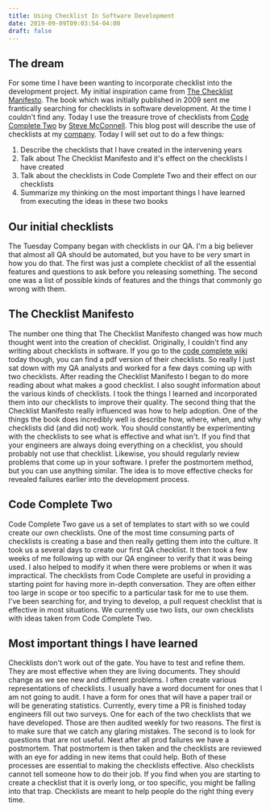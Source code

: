 ```yaml
---
title: Using Checklist In Software Development
date: 2019-09-09T09:03:54-04:00
draft: false
---
```

## The dream
For some time I have been wanting to incorporate checklist into the development project.
My initial inspiration came from [The Checklist Manifesto](http://atulgawande.com/book/the-checklist-manifesto/).
The book which was initially published in 2009 sent me frantically searching for checklists in software development.
At the time I couldn't find any.
Today I use the treasure trove of checklists from [Code Complete Two](https://www.amazon.com/Code-Complete-Practical-Handbook-Construction/dp/0735619670) by [Steve McConnell](https://stevemcconnell.com/books/). 
This blog post will describe the use of checklists at my [company](https://www.tuesdaycompany.com/).
Today I will set out to do a few things:

1. Describe the checklists that I have created in the intervening years
1. Talk about The Checklist Manifesto and it's effect on the checklists I have created
1. Talk about the checklists in Code Complete Two and their effect on our checklists
1. Summarize my thinking on the most important things I have learned from executing the ideas in these two books 

## Our initial checklists

The Tuesday Company began with checklists in our QA.
I'm a big believer that almost all QA should be automated, but you have to be *very* smart in how you do that.
The first was just a complete checklist of all the essential features and questions to ask before you releasing something.
The second one was a list of possible kinds of features and the things that commonly go wrong with them.


## The Checklist Manifesto

The number one thing that The Checklist Manifesto changed was how much thought went into the creation of checklist.
Originally, I couldn't find any writing about checklists in software.
If you go to the [code complete wiki](https://en.wikipedia.org/wiki/Code_Complete) today though, you can find a pdf version of their checklists.
So really I just sat down with my QA analysts and worked for a few days coming up with two checklists.
After reading the Checklist Manifesto I began to do more reading about what makes a good checklist.
I also sought information about the various kinds of checklists.
I took the things I learned and incorporated them into our checklists to improve their quality.
The second thing that the Checklist Manifesto really influenced was how to help adoption.
One of the things the book does incredibly well is describe how, where, when, and why checklists did (and did not) work.
You should constantly be experimenting with the checklists to see what is effective and what isn't.
If you find that your engineers are always doing everything on a checklist, you should probably not use that checklist.
Likewise, you should regularly review problems that come up in your software.
I prefer the postmortem method, but you can use anything similar.
The idea is to move effective checks for revealed failures earlier into the development process.


## Code Complete Two
Code Complete Two gave us a set of templates to start with so we could create our own checklists.
One of the most time consuming parts of checklists is creating a base and then really getting them into the culture.
It took us a several days to create our first QA checklist.
It then took a few weeks of me following up with our QA engineer to verify that it was being used.
I also helped to modify it when there were problems or when it was impractical.
The checklists from Code Complete are useful in providing a starting point for having more in-depth conversation.
They are often either too large in scope or too specific to a particular task for me to use them.
I've been searching for, and trying to develop, a pull request checklist that is effective in most situations.
We currently use two lists, our own checklists with ideas taken from Code Complete Two. 


## Most important things I have learned
Checklists don't work out of the gate.
You have to test and refine them.
They are most effective when they are living documents.
They should change as we see new and different problems.
I often create various representations of checklists.
I usually have a word document for ones that I am not going to audit.
I have a form for ones that will have a paper trail or will be generating statistics.
Currently, every time a PR is finished today engineers fill out two surveys.
One for each of the two checklists that we have developed.
Those are then audited weekly for two reasons.
The first is to make sure that we catch any glaring mistakes.
The second is to look for questions that are not useful.
Next after all prod failures we have a postmortem.
That postmortem is then taken and the checklists are reviewed with an eye for adding in new items that could help.
Both of these processes are essential to making the checklists effective.
Also checklists cannot tell someone how to do their job.
If you find when you are starting to create a checklist that it is overly long, or too specific, you might be falling into that trap.
Checklists are meant to help people do the right thing every time.
